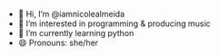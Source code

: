 - 👋 Hi, I’m @iamnicolealmeida
- 👀 I’m interested in programming & producing music
- 🌱 I’m currently learning python
- 😄 Pronouns: she/her

<!---
iamnicolealmeida/iamnicolealmeida is a ✨ special ✨ repository because its `README.md` (this file) appears on your GitHub profile.
You can click the Preview link to take a look at your changes.
--->

